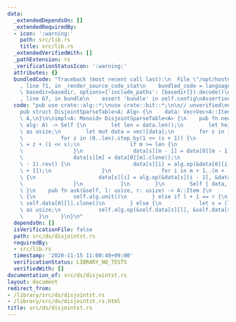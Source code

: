 ```yaml
---
data:
  _extendedDependsOn: []
  _extendedRequiredBy:
  - icon: ':warning:'
    path: src/lib.rs
    title: src/lib.rs
  _extendedVerifiedWith: []
  _pathExtension: rs
  _verificationStatusIcon: ':warning:'
  attributes: {}
  bundledCode: "Traceback (most recent call last):\n  File \"/opt/hostedtoolcache/Python/3.9.0/x64/lib/python3.9/site-packages/onlinejudge_verify/documentation/build.py\"\
    , line 71, in _render_source_code_stat\n    bundled_code = language.bundle(stat.path,\
    \ basedir=basedir, options={'include_paths': [basedir]}).decode()\n  File \"/opt/hostedtoolcache/Python/3.9.0/x64/lib/python3.9/site-packages/onlinejudge_verify/languages/user_defined.py\"\
    , line 67, in bundle\n    assert 'bundle' in self.config\nAssertionError\n"
  code: "pub use crate::alg::*;\nuse crate::bit::*;\n\n// unverified\n#[derive(Clone)]\n\
    pub struct DisjointSparseTable<A: Alg> {\n    data: Vec<Vec<A::Item>>,\n    alg:\
    \ A,\n}\n\nimpl<A: Monoid> DisjointSparseTable<A> {\n    pub fn new(data: Vec<A::Item>,\
    \ alg: A) -> Self {\n        let len = data.len();\n        let height = len.ilog2()\
    \ as usize;\n        let mut data = vec![data];\n        for s in 1..=height {\n\
    \            for z in (0..len).step_by(1 << (s + 1)) {\n                let m\
    \ = z + (1 << s);\n                if m >= len {\n                    break;\n\
    \                }\n                data[s][m - 1] = data[0][m - 1].clone();\n\
    \                data[s][m] = data[0][m].clone();\n                for i in (z..m\
    \ - 1).rev() {\n                    data[s][i] = alg.op(&data[0][i], &data[s][i\
    \ + 1]);\n                }\n                for i in m + 1..(m + (1 << s)).min(len)\
    \ {\n                    data[s][i] = alg.op(&data[s][i - 1], &data[0][i]);\n\
    \                }\n            }\n        }\n        Self { data, alg }\n   \
    \ }\n    pub fn ask(&self, l: usize, r: usize) -> A::Item {\n        if l == r\
    \ {\n            self.alg.unit()\n        } else if l + 1 == r {\n           \
    \ self.data[0][l].clone()\n        } else {\n            let s = (l ^ r).ilog2()\
    \ as usize;\n            self.alg.op(&self.data[s][l], &self.data[s][r])\n   \
    \     }\n    }\n}\n"
  dependsOn: []
  isVerificationFile: false
  path: src/ds/disjointst.rs
  requiredBy:
  - src/lib.rs
  timestamp: '2020-11-15 11:00:40+09:00'
  verificationStatus: LIBRARY_NO_TESTS
  verifiedWith: []
documentation_of: src/ds/disjointst.rs
layout: document
redirect_from:
- /library/src/ds/disjointst.rs
- /library/src/ds/disjointst.rs.html
title: src/ds/disjointst.rs
---
```

